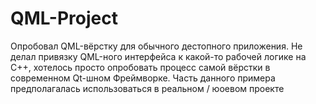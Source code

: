 # QML-Project
Опробовал QML-вёрстку для обычного дестопного приложения. Не делал привязку QML-ного интерфейса к какой-то рабочей логике на С++, хотелось просто опробовать процесс самой вёрстки в современном Qt-шном Фреймворке. Часть данного примера предполагалась использоваться в реальном / юоевом проекте 
